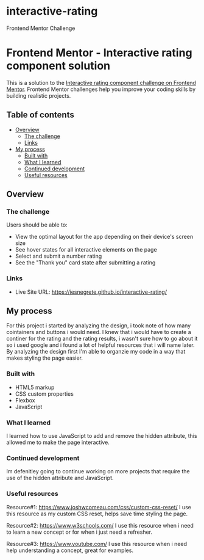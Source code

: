 # interactive-rating
Frontend Mentor Challenge
# Frontend Mentor - Interactive rating component solution

This is a solution to the [Interactive rating component challenge on Frontend Mentor](https://www.frontendmentor.io/challenges/interactive-rating-component-koxpeBUmI). Frontend Mentor challenges help you improve your coding skills by building realistic projects. 

## Table of contents

- [Overview](#overview)
  - [The challenge](#the-challenge)
  - [Links](#links)
- [My process](#my-process)
  - [Built with](#built-with)
  - [What I learned](#what-i-learned)
  - [Continued development](#continued-development)
  - [Useful resources](#useful-resources)


## Overview

### The challenge

Users should be able to:

- View the optimal layout for the app depending on their device's screen size
- See hover states for all interactive elements on the page
- Select and submit a number rating
- See the "Thank you" card state after submitting a rating

### Links

- Live Site URL: https://jesnegrete.github.io/interactive-rating/

## My process
For this project i started by analyzing the design, i took note of how many cointainers and buttons
i would need. I knew that i would have to create a continer for the rating and the rating results, i wasn't sure
how to go about it so i used google and i found a lot of helpful resources that i will name later. By analyzing the design first 
I'm able to organzie my code in a way that makes styling the page easier.

### Built with

- HTML5 markup
- CSS custom properties
- Flexbox
- JavaScript

### What I learned
I learned how to use JavaScript to add and remove the hidden attribute, this allowed me to 
make the page interactive.

### Continued development
Im defenitley going to continue working on more projects that require the use of the hidden attribute and JavaScript.

### Useful resources

Resource#1: https://www.joshwcomeau.com/css/custom-css-reset/
I use this resource as my custom CSS reset, helps save time styling the page.

Resource#2: https://www.w3schools.com/
I use this resource when i need to learn a new concept or for when i just need a
refresher.

Resource#3: https://www.youtube.com/
I use this resource when i need help understanding a concept, great for examples.

